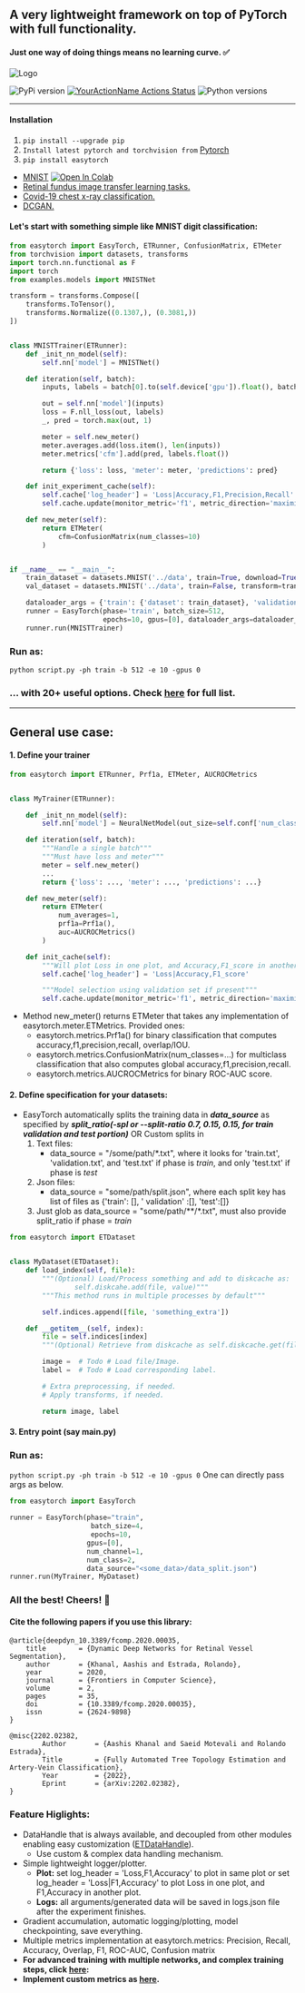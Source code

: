 ## A very lightweight framework on top of PyTorch with full functionality.

#### **Just one way of doing things means no learning curve.**  ✅

![Logo](assets/easytorchlogo.png)

![PyPi version](https://img.shields.io/pypi/v/easytorch)
[![YourActionName Actions Status](https://github.com/sraashis/easytorch/workflows/build/badge.svg)](https://github.com/sraashis/easytorch/actions)
![Python versions](https://img.shields.io/pypi/pyversions/pybadges.svg)

<hr />

#### Installation

1. `pip install --upgrade pip`
2. `Install latest pytorch and torchvision from` [Pytorch](https://pytorch.org/)
3. `pip install easytorch`

* [MNIST](./examples/MNIST_easytorch_CNN.ipynb) [![Open In Colab](https://colab.research.google.com/assets/colab-badge.svg)](https://colab.research.google.com/github//sraashis/easytorch/blob/master/examples/MNIST_easytorch_CNN.ipynb)
* [Retinal fundus image transfer learning tasks.](https://github.com/sraashis/retinal-fundus-transfer)
* [Covid-19 chest x-ray classification.](https://github.com/sraashis/covidxfactory)
* [DCGAN.](https://github.com/sraashis/gan-easytorch-celeb-faces)

#### Let's start with something simple like MNIST digit classification:

```python
from easytorch import EasyTorch, ETRunner, ConfusionMatrix, ETMeter
from torchvision import datasets, transforms
import torch.nn.functional as F
import torch
from examples.models import MNISTNet

transform = transforms.Compose([
    transforms.ToTensor(),
    transforms.Normalize((0.1307,), (0.3081,))
])


class MNISTTrainer(ETRunner):
    def _init_nn_model(self):
        self.nn['model'] = MNISTNet()

    def iteration(self, batch):
        inputs, labels = batch[0].to(self.device['gpu']).float(), batch[1].to(self.device['gpu']).long()

        out = self.nn['model'](inputs)
        loss = F.nll_loss(out, labels)
        _, pred = torch.max(out, 1)

        meter = self.new_meter()
        meter.averages.add(loss.item(), len(inputs))
        meter.metrics['cfm'].add(pred, labels.float())

        return {'loss': loss, 'meter': meter, 'predictions': pred}

    def init_experiment_cache(self):
        self.cache['log_header'] = 'Loss|Accuracy,F1,Precision,Recall'
        self.cache.update(monitor_metric='f1', metric_direction='maximize')

    def new_meter(self):
        return ETMeter(
            cfm=ConfusionMatrix(num_classes=10)
        )


if __name__ == "__main__":
    train_dataset = datasets.MNIST('../data', train=True, download=True, transform=transform)
    val_dataset = datasets.MNIST('../data', train=False, transform=transform)

    dataloader_args = {'train': {'dataset': train_dataset}, 'validation': {'dataset': val_dataset}}
    runner = EasyTorch(phase='train', batch_size=512,
                       epochs=10, gpus=[0], dataloader_args=dataloader_args)
    runner.run(MNISTTrainer)
```

### Run as:

`python script.py -ph train -b 512 -e 10 -gpus 0`

### ... with **20+** useful options. Check [here](./easytorch/config/) for full list.

<hr />

## General use case:

#### 1. Define your trainer

```python
from easytorch import ETRunner, Prf1a, ETMeter, AUCROCMetrics


class MyTrainer(ETRunner):

    def _init_nn_model(self):
        self.nn['model'] = NeuralNetModel(out_size=self.conf['num_class'])

    def iteration(self, batch):
        """Handle a single batch"""
        """Must have loss and meter"""
        meter = self.new_meter()
        ...
        return {'loss': ..., 'meter': ..., 'predictions': ...}

    def new_meter(self):
        return ETMeter(
            num_averages=1,
            prf1a=Prf1a(),
            auc=AUCROCMetrics()
        )

    def init_cache(self):
        """Will plot Loss in one plot, and Accuracy,F1_score in another."""
        self.cache['log_header'] = 'Loss|Accuracy,F1_score'

        """Model selection using validation set if present"""
        self.cache.update(monitor_metric='f1', metric_direction='maximize')

````

* Method new_meter() returns ETMeter that takes any implementation of easytorch.meter.ETMetrics. Provided ones:
    * easytorch.metrics.Prf1a() for binary classification that computes accuracy,f1,precision,recall, overlap/IOU.
    * easytorch.metrics.ConfusionMatrix(num_classes=...) for multiclass classification that also computes global
      accuracy,f1,precision,recall.
    * easytorch.metrics.AUCROCMetrics for binary ROC-AUC score.

#### 2. Define specification for your datasets:

* EasyTorch automatically splits the training data in _**data_source**_ as specified by
  _**split_ratio(-spl or --split-ratio 0.7, 0.15, 0.15, for train validation and test portion)**_ OR Custom splits in
    1. Text files:
        * data_source = "/some/path/*.txt", where it looks for 'train.txt', 'validation.txt', and 'test.txt' if phase is
          _train_, and only 'test.txt' if phase is _test_
    2. Json files:
        * data_source = "some/path/split.json", where each split key has list of files as {'train': [], '
          validation' :[], 'test':[]}
    3. Just glob as data_source = "some/path/**/*.txt", must also provide split_ratio if phase = _train_

```python
from easytorch import ETDataset


class MyDataset(ETDataset):
    def load_index(self, file):
        """(Optional) Load/Process something and add to diskcache as:
                self.diskcahe.add(file, value)"""
        """This method runs in multiple processes by default"""

        self.indices.append([file, 'something_extra'])

    def __getitem__(self, index):
        file = self.indices[index]
        """(Optional) Retrieve from diskcache as self.diskcache.get(file)"""

        image =  # Todo # Load file/Image. 
        label =  # Todo # Load corresponding label.

        # Extra preprocessing, if needed.
        # Apply transforms, if needed.

        return image, label
```

#### 3. Entry point (say main.py)
### Run as:

`python script.py -ph train -b 512 -e 10 -gpus 0`
One can directly pass args as below. 
```python
from easytorch import EasyTorch

runner = EasyTorch(phase="train", 
                    batch_size=4, 
                    epochs=10,
                   gpus=[0],
                   num_channel=1, 
                   num_class=2,
                   data_source="<some_data>/data_split.json")
runner.run(MyTrainer, MyDataset)
```

### All the best! Cheers! 🎉

#### Cite the following papers if you use this library:

```
@article{deepdyn_10.3389/fcomp.2020.00035,
	title        = {Dynamic Deep Networks for Retinal Vessel Segmentation},
	author       = {Khanal, Aashis and Estrada, Rolando},
	year         = 2020,
	journal      = {Frontiers in Computer Science},
	volume       = 2,
	pages        = 35,
	doi          = {10.3389/fcomp.2020.00035},
	issn         = {2624-9898}
}

@misc{2202.02382,
        Author       = {Aashis Khanal and Saeid Motevali and Rolando Estrada},
        Title        = {Fully Automated Tree Topology Estimation and Artery-Vein Classification},
        Year         = {2022},
        Eprint       = {arXiv:2202.02382},
}
```

### Feature Higlights:

* DataHandle that is always available, and decoupled from other modules enabling easy
  customization ([ETDataHandle](easytorch/data/data.py)).
    * Use custom & complex data handling mechanism.
* Simple lightweight logger/plotter.
    * **Plot:** set log_header = 'Loss,F1,Accuracy' to plot in same plot or set log_header = 'Loss|F1,Accuracy' to plot
      Loss in one plot, and F1,Accuracy in another plot.
    * **Logs:** all arguments/generated data will be saved in logs.json file after the experiment finishes.
* Gradient accumulation, automatic logging/plotting, model checkpointing, save everything.
* Multiple metrics implementation at easytorch.metrics: Precision, Recall, Accuracy, Overlap, F1, ROC-AUC, Confusion
  matrix
* **For advanced training with multiple networks, and complex training steps,
  click [here](assets/AdvancedTraining.md):**
* **Implement custom metrics as [here](assets/CustomMetrics.md).**

